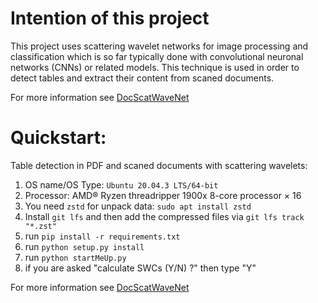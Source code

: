 # Intention of this project

This project uses scattering wavelet networks for image processing and classification which is so far typically done with convolutional neuronal networks (CNNs) or related models. This technique is used in order to detect tables and extract their content from scaned documents. 

For more information see [DocScatWaveNet](https://github.com/AlgoBitConsulting/scatteringWaveletsNetwork/wiki)

# Quickstart:

Table detection in PDF and scaned documents with scattering wavelets:

1) OS name/OS Type: `Ubuntu 20.04.3 LTS/64-bit`
2) Processor: AMD® Ryzen threadripper 1900x 8-core processor × 16
3) You need `zstd` for unpack data: `sudo apt install zstd`
4) Install `git lfs` and then add the compressed files via `git lfs track "*.zst"` 
5) run `pip install -r requirements.txt`
6) run `python setup.py install`
7) run `python startMeUp.py`
8) if you are asked "calculate SWCs (Y/N) ?" then type "Y"

For more information see [DocScatWaveNet](https://github.com/AlgoBitConsulting/scatteringWaveletsNetwork/wiki)



